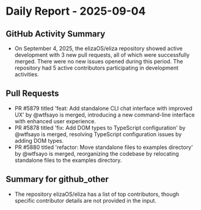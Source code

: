 # Daily Report - 2025-09-04

## GitHub Activity Summary
- On September 4, 2025, the elizaOS/eliza repository showed active development with 3 new pull requests, all of which were successfully merged. There were no new issues opened during this period. The repository had 5 active contributors participating in development activities.

## Pull Requests
- PR #5879 titled 'feat: Add standalone CLI chat interface with improved UX' by @wtfsayo is merged, introducing a new command-line interface with enhanced user experience.
- PR #5878 titled 'fix: Add DOM types to TypeScript configuration' by @wtfsayo is merged, resolving TypeScript configuration issues by adding DOM types.
- PR #5880 titled 'refactor: Move standalone files to examples directory' by @wtfsayo is merged, reorganizing the codebase by relocating standalone files to the examples directory.

## Summary for github_other
- The repository elizaOS/eliza has a list of top contributors, though specific contributor details are not provided in the input.